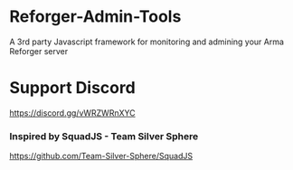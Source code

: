 # Reforger-Admin-Tools
A 3rd party Javascript framework for monitoring and admining your Arma Reforger server
# Support Discord
https://discord.gg/vWRZWRnXYC
### Inspired by SquadJS - Team Silver Sphere
https://github.com/Team-Silver-Sphere/SquadJS
